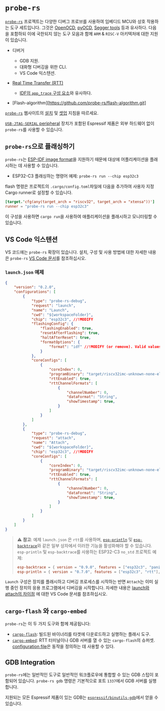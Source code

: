 # `probe-rs`

[`probe-rs`][probe-rs] 프로젝트는 다양한 디버그 프로브를 사용하여 임베디드 MCU와 상호 작용하는 도구 세트입니다. 그것은 [OpenOCD][openocd], [pyOCD][pyocd], [Segger tools][segger-tools] 등과 유사하다. 다음을 포함하되 이에 국한되지 않는 도구 모음과 함께  `ARM` & `RISC-V` 아키텍처에 대한 지원이 있습니다.

- 디버거
  - GDB 지원.
  - 대화형 디버깅을 위한 CLI.
  - VS Code 익스텐션.

- [Real Time Transfer (RTT)][rtt]
  - [IDF의 `app_trace` 구성 요소][app-trace-idf]와 유사하다.

- [Flash-algorithm][https://github.com/probe-rs/flash-algorithm.git]

[`probe-rs`][probe-rs] 웹사이트의 [설치][prober-rs-installation] 및 [셋업][prober-rs-setup] 지침을 따르세요.

 [`USB-JTAG-SERIAL` peripheral][usb-jtag-serial]  장치가 포함된 Espressif 제품은 외부 하드웨어 없이 `probe-rs`를 사용할 수 있습니다.

[probe-rs]: https://probe.rs/
[openocd]: https://openocd.org/
[pyocd]: https://pyocd.io/
[segger-tools]: https://www.segger.com/
[app-trace-idf]: https://docs.espressif.com/projects/esp-idf/en/latest/esp32/api-guides/app_trace.html
[rtt]: https://wiki.segger.com/RTT
[prober-rs-installation]: https://probe.rs/docs/getting-started/installation/
[prober-rs-setup]: https://probe.rs/docs/getting-started/probe-setup/
[usb-jtag-serial]: index.md#usb-jtag-serial-peripheral

## `probe-rs`으로 플래싱하기

`probe-rs`는 [ESP-IDF image format][idf-image]을 지원하기 때문에 대상에 어플리케이션을 플래시하는 데 사용할 수 있습니다.

  - ESP32-C3 플래싱하는 명령어 예제: `probe-rs run --chip esp32c3`

flash 명령은 프로젝트의 `.cargo/config.toml`파일에 다음을 추가하여 사용자 지정 Cargo runner로 설정할 수 있습니다.

```toml
[target.'cfg(any(target_arch = "riscv32", target_arch = "xtensa"))']
runner = "probe-rs run --chip esp32c3"
```

이 구성을 사용하면 `cargo run`을 사용하여 애플리케이션을 플래시하고 모니터링할 수 있습니다.

[idf-image]: https://docs.espressif.com/projects/esptool/en/latest/esp32c3/advanced-topics/firmware-image-format.html

## VS Code 익스텐션

VS 코드에는 `probe-rs` 확장이 있습니다. 설치, 구성 및 사용 방법에 대한 자세한 내용은 `probe-rs` [VS Code 문서][probe-rs-vscode]를 참조하십시오.

### `launch.json` 예제

```json
{
    "version": "0.2.0",
    "configurations": [
        {
            "type": "probe-rs-debug",
            "request": "launch",
            "name": "Launch",
            "cwd": "${workspaceFolder}",
            "chip": "esp32c3", //!MODIFY
            "flashingConfig": {
                "flashingEnabled": true,
                "resetAfterFlashing": true,
                "haltAfterReset": true,
                "formatOptions": {
                    "format": "idf" //!MODIFY (or remove). Valid values are: 'elf'(default), 'idf'
                }
            },
            "coreConfigs": [
                {
                    "coreIndex": 0,
                    "programBinary": "target/riscv32imc-unknown-none-elf/debug/${workspaceFolderBasename}", //!MODIFY
                    "rttEnabled": true,
                    "rttChannelFormats": [
                        {
                            "channelNumber": 0,
                            "dataFormat": "String",
                            "showTimestamp": true,
                        }
                    ]
                }
            ]
        },
        {
            "type": "probe-rs-debug",
            "request": "attach",
            "name": "Attach",
            "cwd": "${workspaceFolder}",
            "chip": "esp32c3", //!MODIFY
            "coreConfigs": [
                {
                    "coreIndex": 0,
                    "programBinary": "target/riscv32imc-unknown-none-elf/debug/${workspaceFolderBasename}", //!MODIFY
                    "rttEnabled": true,
                    "rttChannelFormats": [
                        {
                            "channelNumber": 0,
                            "dataFormat": "String",
                            "showTimestamp": true,
                        }
                    ]
                }
            ]
        }
    ]
}
```

> ⚠️ **참고**: 예제 `launch.json` 은 `rtt`를 사용하며, [`esp-println`][esp-println] 및  [`esp-backtrace`][esp-backtrace]와 같은 일부 상자에서 이러한 기능을 활성화해야 할 수 있습니다.  `esp-println` 및 `esp-backtrace`를 사용하는 ESP32-C3 `no_std` 프로젝트 예제:
>
> ```toml
> esp-backtrace = { version = "0.9.0", features = ["esp32c3", "panic-handler", "exception-handler", "print-rtt"] }
> esp-println = { version = "0.7.0", features = ["esp32c3", "rtt"], default-features = flase }
> ```

`Launch` 구성은 장치를 플래시하고 디버깅 프로세스를 시작하는 반면 `Attach`는 이미 실행 중인 장치의 응용 프로그램에서 디버깅을 시작합니다. 자세한 내용은 [launch와 attach의 차이점][vscode-configs] 에 대한 VS Code 문서를 참조하십시오.


[probe-rs-vscode]: https://probe.rs/docs/tools/debugger/
[esp-println]: https://github.com/esp-rs/esp-println
[esp-backtrace]: https://github.com/esp-rs/esp-backtrace?tab=readme-ov-file#features
[vscode-configs]: https://code.visualstudio.com/docs/editor/debugging#_launch-versus-attach-configurations

## `cargo-flash` 와 `cargo-embed`

`probe-rs`는 이 두 가지 도구와 함께 제공됩니다:

- [`cargo-flash`][cargo-flash]: 빌드된 바이너리를 타겟에 다운로드하고 실행하는 플래시 도구.
- [`cargo-embed`][cargo-embed]: RTT 터미널이나 GDB 서버를 열 수 있는 `cargo-flash`의 슈퍼셋. [configuration file][cargo-embed-config]은 동작을 정의하는 데 사용할 수 있다.

[cargo-flash]: https://probe.rs/docs/tools/cargo-flash/
[cargo-embed]: https://probe.rs/docs/tools/cargo-embed/
[cargo-embed-config]: https://probe.rs/docs/tools/cargo-embed/#configuration

## GDB Integration

`probe-rs`에는 일반적인 도구로 일반적인 워크플로우에 통합할 수 있는 GDB 스텁이 포함되어 있습니다.  `probe-rs gdb` 명령은 기본적으로 포트 `1337`에서 GDB 서버를 실행합니다.

지원되는 모든 Espressif 제품이 있는 GDB는 [`espressif/binutils-gdb`][binutils-repo]에서 얻을 수 있습니다.

[binutils-repo]: https://github.com/espressif/binutils-gdb
